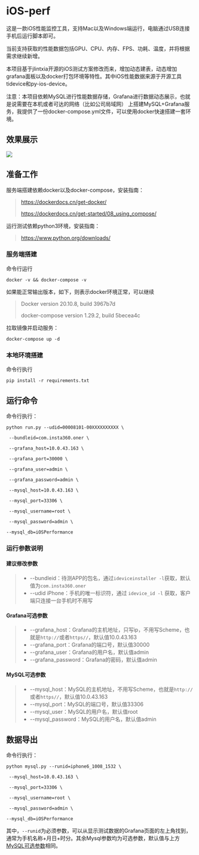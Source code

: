 # iOS-perf

这是一款iOS性能监控工具，支持Mac以及Windows端运行，电脑通过USB连接手机后运行脚本即可。

当前支持获取的性能数据包括GPU、CPU、内存、FPS、功耗、温度，并将根据需求继续新增。

本项目基于jlintxia开源的iOS测试方案修改而来，增加动态建表，动态增加grafana面板以及docker打包环境等特性。其中iOS性能数据来源于开源工具tidevice和py-ios-device。


注意：本项目依赖MySQL进行性能数据存储，Grafana进行数据动态展示，也就是说需要在本机或者可达的网络（比如公司局域网）
上搭建MySQL+Grafana服务，我提供了一份docker-compose.yml文件，可以使用docker快速搭建一套环境。



## 效果展示

![](iOS-perf-3x.gif)

  





## 准备工作

服务端搭建依赖docker以及docker-compose，安装指南：

>https://dockerdocs.cn/get-docker/
>
>https://dockerdocs.cn/get-started/08_using_compose/

运行测试依赖python3环境，安装指南：

>https://www.python.org/downloads/

  







### 服务端搭建

命令行运行

`docker -v && docker-compose -v`

如果能正常输出版本，如下，则表示docker环境正常，可以继续

>Docker version 20.10.8, build 3967b7d
>
>docker-compose version 1.29.2, build 5becea4c

拉取镜像并启动服务：

`docker-compose up -d  `

  







### 本地环境搭建

命令行执行

`pip install -r requirements.txt`



  





## 运行命令
命令行执行：

`python run.py --udid=00008101-00XXXXXXXXXX \`

 `
--bundleid=com.insta360.oner \`

 `
--grafana_host=10.0.43.163 \`

 `
--grafana_port=30000 \`

 `
--grafana_user=admin \`

 `
--grafana_password=admin \`

 `
--mysql_host=10.0.43.163 \`

 `
--mysql_port=33306 \`

 `
--mysql_username=root \`

 `
--mysql_password=admin \`

 `
--mysql_db=iOSPerformance `





  





### 运行参数说明



#### 建议修改参数

>- --bundleid：待测APP的包名，通过`ideviceinstaller -l`获取，默认值为`com.insta360.oner`
>- --udid iPhone：手机的唯一标识符，通过 `idevice_id -l` 获取，客户端只连接一台手机时不用写

  



#### Grafana可选参数

> - --grafana_host：Grafana的主机地址，只写ip，不用写Scheme，也就是`http://`或者`https//`，默认值10.0.43.163
> - --grafana_port：Grafana的端口号，默认值30000
> - --grafana_user：Grafana的用户名，默认值admin
> - --grafana_password：Grafana的密码，默认值admin

  



#### MySQL可选参数

> - --mysql_host：MySQL的主机地址，不用写Scheme，也就是`http://`或者`https//`，默认值10.0.43.163
> - --mysql_port：MySQL的端口号，默认值33306
> - --mysql_user：MySQL的用户名，默认值root
> - --mysql_password：MySQL的用户名，默认值admin

  



## 数据导出

命令行执行：

`python mysql.py --runid=iphone6_1008_1532 \`

 `
--mysql_host=10.0.43.163 \`

 `
--mysql_port=33306 \`

 `
--mysql_username=root \`

 `
--mysql_password=admin \`

 `
--mysql_db=iOSPerformance `



  







其中，`--runid`为必须参数，可以从显示测试数据的Grafana页面的左上角找到，通常为手机名称+月日+时分。其余Mysql参数均为可选参数，默认值与上方[MySQL可选参数](#MySQL可选参数)相同。
